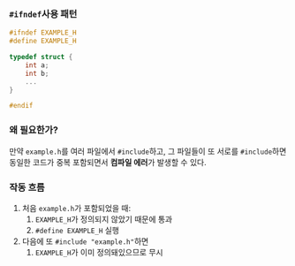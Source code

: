 ### `#ifndef`사용 패턴
```c
#ifndef EXAMPLE_H
#define EXAMPLE_H

typedef struct {
	int a;
	int b;
	...
}

#endif
```

### 왜 필요한가?

만약 `example.h`를 여러 파일에서 `#include`하고, 그 파일들이 또 서로를 `#include`하면 동일한 코드가 중복 포함되면서 **컴파일 에러**가 발생할 수 있다.

### 작동 흐름
1. 처음 `example.h`가 포함되었을 때:
	1. `EXAMPLE_H`가 정의되지 않았기 때문에 통과
	2. `#define EXAMPLE_H` 실행
2. 다음에 또 `#include "example.h"`하면
	1. `EXAMPLE_H`가 이미 정의돼있으므로 무시

